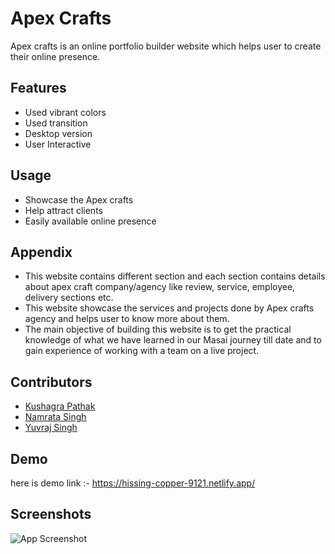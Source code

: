 
# Apex Crafts

Apex crafts is an online portfolio builder website which helps user to create their online presence.


## Features

- Used vibrant colors
- Used transition 
- Desktop version
- User Interactive


## Usage

- Showcase the Apex crafts 
- Help attract clients
- Easily available online presence



## Appendix

- This website contains different section and each section contains details about apex craft company/agency like review, service, employee, delivery sections etc.
- This website showcase the services and projects done by Apex crafts agency and helps user to know more about them.
- The main objective of building this website is to get the practical knowledge of what we have learned in our Masai journey till date and to gain experience of working with a team on a live project.


## Contributors

- [Kushagra Pathak](https://github.com/kushagra497)
- [Namrata Singh](https://github.com/10snamrata)
- [Yuvraj Singh](https://github.com/uvsingh007)




## Demo

here is demo link :- https://hissing-copper-9121.netlify.app/


## Screenshots

![App Screenshot](https://drive.google.com/uc?export=view&id=1semCytHZXnK1XDQ0rq47Ro5HIw3XQ4Az)

